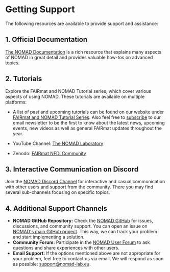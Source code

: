 # Getting Support

The following resources are available to provide support and assistance:

## 1. Official Documentation
[The NOMAD Documentation](https://nomad-lab.eu/prod/v1/docs/index.html) is a rich resource that explains many aspects of NOMAD in great detail and provides valuable how-tos on advanced topics.

## 2. Tutorials
Explore the FAIRmat and NOMAD Tutorial series, which cover various aspects of using NOMAD. These tutorials are available on multiple platforms:

- A list of past and upcoming tutorials can be found on our website under [FAIRmat and NOMAD Tutorial Series](https://www.fairmat-nfdi.eu/fairmat/outreach-fairmat/tutorials-fairmat). Also feel free to [subscribe](https://www.fairmat-nfdi.eu/fairmat/outreach-fairmat/registration-fairmat) to our email newsletter to be the first to know about the latest news, upcoming events, new videos as well as general FAIRmat updates throughout the year.
  
- YouTube Channel: [The NOMAD Laboratory](https://www.youtube.com/@TheNOMADLaboratory)
  
- Zenodo: [FAIRmat NFDI Community](https://zenodo.org/communities/fairmat_nfdi/records?q=&f=resource_type%3Avideo&l=list&p=1&s=10&sort=newest)

## 3. Interactive Communication on Discord
Join the [NOMAD Discord Channel](https://discord.com/invite/Gyzx3ukUw8) for interactive and casual communication with other users and support from the community. There you may find several sub-channels focusing on specific topics.

## 4. Additional Support Channels
- **NOMAD GitHub Repository:** Check the [NOMAD GitHub](https://github.com/nomad-coe/nomad) for issues, discussions, and community support. You can open an issue on [NOMAD's main GitHub project](https://github.com/nomad-coe/nomad). This way, we can track your problem and start implementing a solution.
- **Community Forum:** Participate in the [NOMAD User Forum](https://matsci.org/c/nomad) to ask questions and share experiences with other users.
- **Email Support:** If the options mentioned above are not appropriate for your problem, feel free to contact us via email. We will respond as soon as possible: support@nomad-lab.eu.
